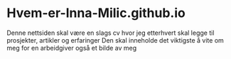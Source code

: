 # Hvem-er-Inna-Milic.github.io

Denne nettsiden skal være en slags cv hvor jeg etterhvert skal legge til prosjekter, artikler og erfaringer
Den skal inneholde det viktigste å vite om meg for en arbeidgiver også et bilde av meg